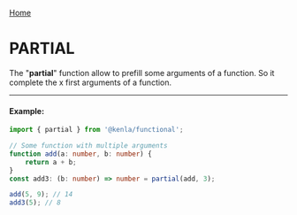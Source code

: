 [Home](./../../README.md)

# PARTIAL

The "**partial**" function allow to prefill some arguments of a function.
So it complete the x first arguments of a function.

---

#### Example:

```typescript
import { partial } from '@kenla/functional';

// Some function with multiple arguments
function add(a: number, b: number) {
    return a + b;
}
const add3: (b: number) => number = partial(add, 3);

add(5, 9); // 14
add3(5); // 8
```
